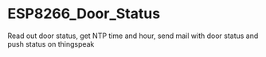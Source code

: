 # ESP8266_Door_Status
Read out door status, get NTP time and hour, send mail with door status and push status on thingspeak

